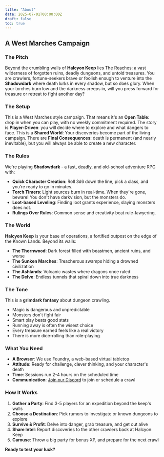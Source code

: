 ```yaml
---
title: "About"
date: 2025-07-01T00:00:00Z
draft: false
toc: true
---
```


## A West Marches Campaign

### The Pitch

Beyond the crumbling walls of **Halcyon Keep** lies The Reaches: a vast wilderness of forgotten ruins, deadly dungeons, and untold treasures. You are crawlers, fortune-seekers brave or foolish enough to venture into the **Shadowdark** where death lurks in every shadow, but so does glory. When your torches burn low and the darkness creeps in, will you press forward for treasure or retreat to fight another day?

### The Setup

This is a West Marches style campaign. That means it's an **Open Table**: drop in when you can play, with no weekly commitment required. The story is **Player-Driven**: you will decide where to explore and what dangers to face. This is a **Shared World**: Your discoveries become part of the living campaign. There are **Final Consequences**: death is permanent (and nearly inevitable), but you will always be able to create a new character.

### The Rules

We're playing **Shadowdark** - a fast, deadly, and old-school adventure RPG with:

- **Quick Character Creation**: Roll 3d6 down the line, pick a class, and you're ready to go in minutes.
- **Torch Timers**: Light sources burn in real-time. When they're gone, beware! You don't have darkvision, but the monsters do.
- **Loot-based Leveling**: Finding loot grants experience, slaying monsters does not.
- **Rulings Over Rules**: Common sense and creativity beat rule-lawyering.

### The World

**Halcyon Keep** is your base of operations, a fortified outpost on the edge of the Known Lands. Beyond its walls:

- **The Thornwood**: Dark forest filled with beastmen, ancient ruins, and worse
- **The Sunken Marches**: Treacherous swamps hiding a drowned civilization
- **The Ashlands**: Volcanic wastes where dragons once ruled
- **The Delve**: Endless tunnels that spiral down into true darkness

### The Tone

This is a **grimdark fantasy** about dungeon crawling. 

- Magic is dangerous and unpredictable
- Monsters don't fight fair
- Smart play beats good stats
- Running away is often the wisest choice
- Every treasure earned feels like a real victory
- There is more dice-rolling than role-playing

### What You Need

- **A Browser**: We use Foundry, a web-based virtual tabletop
- **Attitude**: Ready for challenge, clever thinking, and your character's death
- **Time**: Sessions run 2-4 hours on the scheduled time
- **Communication**: [Join our Discord](https://discord.gg/QUjus6g926) to join or schedule a crawl

### How It Works

1. **Gather a Party**: Find 3-5 players for an expedition beyond the keep's walls
2. **Choose a Destination**: Pick rumors to investigate or known dungeons to explore
3. **Survive & Profit**: Delve into danger, grab treasure, and get out alive
4. **Share Intel**: Report discoveries to the other crawlers back at Halcyon Keep
5. **Carouse**: Throw a big party for bonus XP, and prepare for the next crawl

**Ready to test your luck?**
